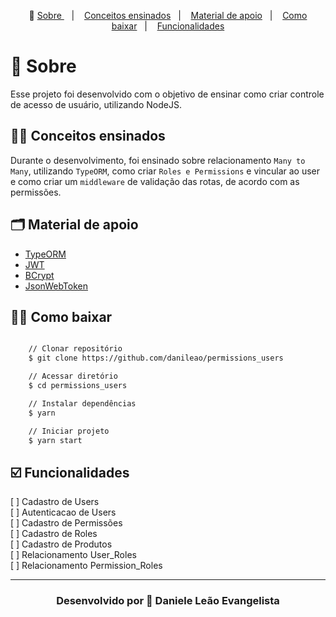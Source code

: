 <p align="center">🎉
  <a href="#-sobre"> Sobre </a>&nbsp;&nbsp;&nbsp;|&nbsp;&nbsp;&nbsp;
  <a href="#-conceitos-ensinados">Conceitos ensinados</a>&nbsp;&nbsp;&nbsp;|&nbsp;&nbsp;&nbsp;
  <a href="#-material-de-apoio">Material de apoio</a>&nbsp;&nbsp;&nbsp;|&nbsp;&nbsp;&nbsp;
    <a href="#-como-baixar">Como baixar</a>&nbsp;&nbsp;&nbsp;|&nbsp;&nbsp;&nbsp;
    <a href="#-Funcionalidades">Funcionalidades</a>
</p>

# 🔖 Sobre

Esse projeto foi desenvolvido com o objetivo de ensinar como criar controle de acesso de usuário, utilizando NodeJS.

## ✍🏻 Conceitos ensinados

Durante o desenvolvimento, foi ensinado sobre relacionamento `Many to Many`, utilizando `TypeORM`, como criar `Roles e Permissions` e vincular ao user e como criar um `middleware` de validação das rotas, de acordo com as permissões.

## 🗂 Material de apoio

- [TypeORM](typeorm.io/)
- [JWT](https://jwt.io)
- [BCrypt](https://www.npmjs.com/package/bcrypt)
- [JsonWebToken](www.npmjs.com/package/jsonwebtoken)

## 👍🏻 Como baixar

```bash

    // Clonar repositório
    $ git clone https://github.com/danileao/permissions_users

    // Acessar diretório
    $ cd permissions_users

    // Instalar dependências
    $ yarn

    // Iniciar projeto
    $ yarn start
```

## ☑️ Funcionalidades

[ ] Cadastro de Users <br/>
[ ] Autenticacao de Users<br/>
[ ] Cadastro de Permissões<br/>
[ ] Cadastro de Roles<br/>
[ ] Cadastro de Produtos<br/>
[ ] Relacionamento User_Roles<br/>
[ ] Relacionamento Permission_Roles<br/>

---

<h3 align="center">Desenvolvido por  💜  Daniele Leão Evangelista </h3>
